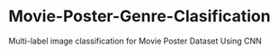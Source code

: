 # Movie-Poster-Genre-Clasification
Multi-label image classification for Movie Poster Dataset Using CNN
